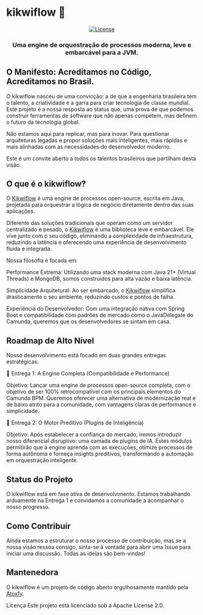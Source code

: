 <h1>kikwiflow 🐣</h1>
<p align="center">
<a href="#"><img alt="License" src="https://img.shields.io/badge/license-Apache%202.0-0ea5e9?style=for-the-badge"></a>
</p>

<h3 align="center">Uma engine de orquestração de processos moderna, leve e embarcável para a JVM.</h3>

## O Manifesto: Acreditamos no Código, Acreditamos no Brasil.
O kikwiflow nasceu de uma convicção: a de que a engenharia brasileira tem o talento, a criatividade e a garra para criar tecnologia de classe mundial. Este projeto é a nossa resposta ao status quo, uma prova de que podemos construir ferramentas de software que não apenas competem, mas definem o futuro da tecnologia global.

Não estamos aqui para replicar, mas para inovar. Para questionar arquiteturas legadas e propor soluções mais inteligentes, mais rápidas e mais alinhadas com as necessidades do desenvolvedor moderno.

Este é um convite aberto a todos os talentos brasileiros que partilham desta visão.

## O que é o kikwiflow?
O [Kikwiflow](https://kikwiflow.com/) é uma engine de processos open-source, escrita em Java, projetada para orquestrar a lógica de negócio diretamente dentro das suas aplicações.

Diferente das soluções tradicionais que operam como um servidor centralizado e pesado, o [Kikwiflow](https://kikwiflow.com/)  é uma biblioteca leve e embarcável. Ele vive junto com o seu código, eliminando a complexidade de infraestrutura, reduzindo a latência e oferecendo uma experiência de desenvolvimento fluida e integrada.

Nossa filosofia é focada em:

Performance Extrema: Utilizando uma stack moderna com Java 21+ (Virtual Threads) e MongoDB, somos construídos para alta vazão e baixa latência.

Simplicidade Arquitetural: Ao ser embarcado, o [Kikwiflow](https://kikwiflow.com/)  simplifica drasticamente o seu ambiente, reduzindo custos e pontos de falha.

Experiência do Desenvolvedor: Com uma integração nativa com Spring Boot e compatibilidade com padrões de mercado como o JavaDelegate do Camunda, queremos que os desenvolvedores se sintam em casa.

## Roadmap de Alto Nível
Nosso desenvolvimento está focado em duas grandes entregas estratégicas:

🚀 Entrega 1: A Engine Completa (Compatibilidade e Performance)

Objetivo: Lançar uma engine de processos open-source completa, com o objetivo de ser 100% retrocompatível com os principais elementos do Camunda BPM. Queremos oferecer uma alternativa de modernização real e de baixo atrito para a comunidade, com vantagens claras de performance e simplicidade.

🧠 Entrega 2: O Motor Preditivo (Plugins de Inteligência)

Objetivo: Após estabelecer a confiança do mercado, iremos introduzir nosso diferencial disruptivo: uma camada de plugins de IA. Estes módulos permitirão que a engine aprenda com as execuções, otimize processos de forma autônoma e forneça insights preditivos, transformando a automação em orquestração inteligente.

## Status do Projeto
O kikwiflow está em fase ativa de desenvolvimento. Estamos trabalhando arduamente na Entrega 1 e convidamos a comunidade a acompanhar o nosso progresso.

## Como Contribuir
Ainda estamos a estruturar o nosso processo de contribuição, mas se a nossa visão ressoa consigo, sinta-se à vontade para abrir uma Issue para iniciar uma discussão. Todas as ideias são bem-vindas!

## Mantenedora
O kikwiflow é um projeto de código aberto orgulhosamente mantido pela [Atoxfy](https://atoxfy.com/).





Licença
Este projeto está licenciado sob a Apache License 2.0.